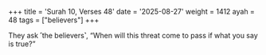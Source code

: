 +++
title = 'Surah 10, Verses 48'
date = '2025-08-27'
weight = 1412
ayah = 48
tags = ["believers"]
+++

They ask ˹the believers˺, “When will this threat come to pass if what you say is true?”